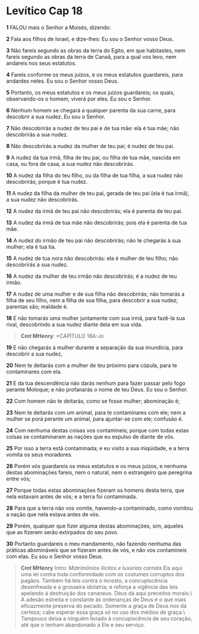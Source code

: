# Levítico Cap 18

**1** 	FALOU mais o Senhor a Moisés, dizendo:

**2** 	Fala aos filhos de Israel, e dize-lhes: Eu sou o Senhor vosso Deus.

**3** 	Não fareis segundo as obras da terra do Egito, em que habitastes, nem fareis segundo as obras da terra de Canaã, para a qual vos levo, nem andareis nos seus estatutos.

**4** 	Fareis conforme os meus juízos, e os meus estatutos guardareis, para andardes neles. Eu sou o Senhor vosso Deus.

**5** 	Portanto, os meus estatutos e os meus juízos guardareis; os quais, observando-os o homem, viverá por eles. Eu sou o Senhor.

**6** 	Nenhum homem se chegará a qualquer parenta da sua carne, para descobrir a sua nudez. Eu sou o Senhor.

**7** 	Não descobrirás a nudez de teu pai e de tua mãe: ela é tua mãe; não descobrirás a sua nudez.

**8** 	Não descobrirás a nudez da mulher de teu pai; é nudez de teu pai.

**9** 	A nudez da tua irmã, filha de teu pai, ou filha de tua mãe, nascida em casa, ou fora de casa, a sua nudez não descobrirás.

**10** 	A nudez da filha do teu filho, ou da filha de tua filha, a sua nudez não descobrirás; porque é tua nudez.

**11** 	A nudez da filha da mulher de teu pai, gerada de teu pai (ela é tua irmã), a sua nudez não descobrirás.

**12** 	A nudez da irmã de teu pai não descobrirás; ela é parenta de teu pai.

**13** 	A nudez da irmã de tua mãe não descobrirás; pois ela é parenta de tua mãe.

**14** 	A nudez do irmão de teu pai não descobrirás; não te chegarás à sua mulher; ela é tua tia.

**15** 	A nudez de tua nora não descobrirás: ela é mulher de teu filho; não descobrirás a sua nudez.

**16** 	A nudez da mulher de teu irmão não descobrirás; é a nudez de teu irmão.

**17** 	A nudez de uma mulher e de sua filha não descobrirás; não tomarás a filha de seu filho, nem a filha de sua filha, para descobrir a sua nudez; parentas são; maldade é.

**18** 	E não tomarás uma mulher juntamente com sua irmã, para fazê-la sua rival, descobrindo a sua nudez diante dela em sua vida.

> **Cmt MHenry**: *CAPÍTULO 18A-Jo

**19** 	E não chegarás à mulher durante a separação da sua imundícia, para descobrir a sua nudez,

**20** 	Nem te deitarás com a mulher de teu próximo para cópula, para te contaminares com ela.

**21** 	E da tua descendência não darás nenhum para fazer passar pelo fogo perante Moloque; e não profanarás o nome de teu Deus. Eu sou o Senhor.

**22** 	Com homem não te deitarás, como se fosse mulher; abominação é;

**23** 	Nem te deitarás com um animal, para te contaminares com ele; nem a mulher se porá perante um animal, para ajuntar-se com ele; confusão é.

**24** 	Com nenhuma destas coisas vos contamineis; porque com todas estas coisas se contaminaram as nações que eu expulso de diante de vós.

**25** 	Por isso a terra está contaminada; e eu visito a sua iniqüidade, e a terra vomita os seus moradores.

**26** 	Porém vós guardareis os meus estatutos e os meus juízos, e nenhuma destas abominações fareis, nem o natural, nem o estrangeiro que peregrina entre vós;

**27** 	Porque todas estas abominações fizeram os homens desta terra, que nela estavam antes de vós; e a terra foi contaminada.

**28** 	Para que a terra não vos vomite, havendo-a contaminado, como vomitou a nação que nela estava antes de vós.

**29** 	Porém, qualquer que fizer alguma destas abominações, sim, aqueles que as fizerem serão extirpados do seu povo.

**30** 	Portanto guardareis o meu mandamento, não fazendo nenhuma das práticas abomináveis que se fizeram antes de vós, e não vos contamineis com elas. Eu sou o Senhor vosso Deus.


> **Cmt MHenry** Intro: *Matrimônios ilícitos e luxúrias carnais* Eis aqui uma lei contra toda conformidade com os costumes corruptos dos pagãos. Também há leis contra o incesto, a concupiscência desenfreada e a grosseira idolatria; e reforça a vigência das leis apelando à destruição dos cananeus. Deus dá aqui preceitos morais.\ A adesão estreita e constante às ordenanças de Deus é o que mais eficazmente preserva do pecado. Somente a graça de Deus nos dá certeza; cabe esperar essa graça só no uso dos médios de graça.\ Tampouco deixa a ninguém livrado à concupiscência de seu coração, até que o tenham abandonado a Ele e seu serviço.